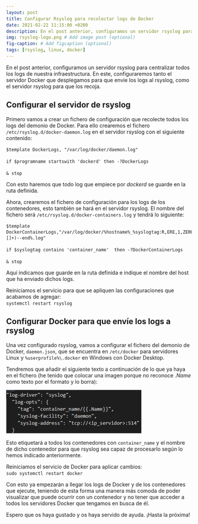```yaml
---
layout: post
title: Configurar Rsyslog para recolectar logs de Docker
date: 2021-02-22 11:15:00 +0200
description: En el post anterior, configuramos un servidor rsyslog para centralizar todos los logs de nuestra infraestructura. # Add post description (optional)
img: rsyslog-logo.png # Add image post (optional)
fig-caption: # Add figcaption (optional)
tags: [rsyslog, linux, docker]
---
```


En el post anterior, configuramos un servidor rsyslog para centralizar todos los logs de nuestra infraestructura. En este, configuraremos tanto el servidor Docker que desplegamos para que envíe los logs al rsyslog, como el servidor rsyslog para que los recoja.

## Configurar el servidor de rsyslog 

Primero vamos a crear un fichero de configuración que recolecte todos los logs del demonio de Docker. Para ello crearemos el fichero `/etc/rsyslog.d/docker-daemon.log` en el servidor rsyslog con el siguiente contenido:

```text
$template DockerLogs, "/var/log/docker/daemon.log"

if $programname startswith 'dockerd' then -?DockerLogs

& stop
```

Con esto haremos que todo log que empiece por _dockerd_ se guarde en la ruta definida.

Ahora, crearemos el fichero de configuración para los logs de los contenedores, esto también se hará en el servidor rsyslog. El nombre del fichero será `/etc/rsyslog.d/docker-containers.log` y tendrá lo siguiente:

```text
$template DockerContainerLogs,"/var/log/docker/%hostname%_%syslogtag:R,ERE,1,ZERO:.*container_name/([^\[]+)--end%.log"

if $syslogtag contains 'container_name'  then -?DockerContainerLogs

& stop
```

Aquí indicamos que guarde en la ruta definida e indique el nombre del host que ha enviado dichos logs.

Reiniciamos el servicio para que se apliquen las configuraciones que acabamos de agregar:  
`systemctl restart rsyslog`

## Configurar Docker para que envíe los logs a rsyslog

Una vez configurado rsyslog, vamos a configurar el fichero del demonio de Docker, `daemon.json`, que se encuentra en `/etc/docker` para servidores Linux y `%userprofile%\.docker` en Windows con Docker Desktop.

Tendremos que añadir el siguiente texto a continuación de lo que ya haya en el fichero (he tenido que colocar una imagen porque no reconoce _.Name_ como texto por el formato y lo borra):

![dockerrsyslog](..\assets\img\dockerrsyslog.png)

Esto etiquetará a todos los contenedores con `container_name` y el nombre de dicho contenedor para que rsyslog sea capaz de procesarlo según lo hemos indicado anteriormente.

Reiniciamos el servicio de Docker para aplicar cambios:  
`sudo systemctl restart docker`

Con esto ya empezarán a llegar los logs de Docker y de los contenedores que ejecute, teniendo de esta forma una manera más comoda de poder visualizar que puede ocurrir con un contenedor y no tener que acceder a todos los servidores Docker que tengamos en busca de él.

Espero que os haya gustado y os haya servido de ayuda. ¡Hasta la próxima!
